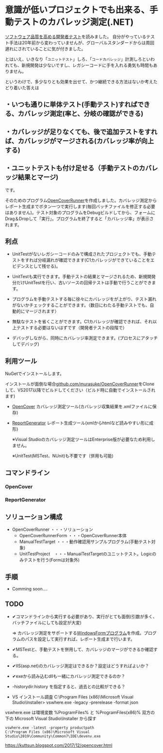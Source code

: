 # 意識が低いプロジェクトでも出来る、手動テストのカバレッジ測定(.NET)

[ソフトウェア品質を高める開発者テスト](https://www.amazon.co.jp/dp/4798165034)を読みました。
自分がやっているテスト手法は20年前から変わっていませんが、グローバルスタンダードからは周回遅れにされていることに気が付きました。

とはいえ、いきなり「`ユニットテスト`」しろ、「`コードカバレッジ`」計測しろといわれても、新規開発は少ないですし、レガシーコードに手を入れる勇気も時間もありません。

というわけで、多少なりとも効果を出せて、かつ継続できる方法はないか考えたどり着いた答えは

## ・いつも通りに単体テスト(手動テスト)すればできる、カバレッジ測定(率と、分岐の確認ができる)
## ・カバレッジが足りなくても、後で追加テストをすれば、カバレッジがマージされる(カバレッジ率が向上する)
## ・ユニットテストも付け足せる（手動テストのカバレッジ結果とマージ)


です。

そのためのプログラム[OpenCoverRunner](https://github.com/murasuke/OpenCoverRunner)を作成しました。カバレッジ測定からレポート生成までボタン一つで実行します(毎回バッチファイルを修正する必要はありません)。テスト対象のプログラムをDebugビルドしてから、フォームにDrag＆Dropして「実行」。プログラムを終了すると「カバレッジ率」が表示されます。

## 利点

* UnitTestがないレガシーコードのみで構成されたプロジェクトでも、手動テストをすれば分岐漏れが確認できます(C1カバレッジができていることをエビデンスとして残せる)。

* UnitTestも実行できます。手動テストの結果とマージされるため、新規開発分だけUnitTestを行い、古いソースの回帰テストは手動で行うことができます。

* プログラムを手動テストする毎に徐々にカバレッジをが上がり、テスト漏れがないかチェックすることができます。（数日にわたる手動テストでも、自動的にマージされます）

* 無駄なテストを省くことができます。C1カバレッジが確認できれば、それ以上テストする必要はないはずです（開発者テストの段階で）

* デバッグしながら、同時にカバレッジ率測定できます。(プロセスにアタッチしてデバッグ)

## 利用ツール

NuGetでインストールします。

インストールが面倒な場合[github.com/murasuke/OpenCoverRunner](https://github.com/murasuke/OpenCoverRunner)をCloneして、VS2017以降でビルドしてください（ビルド時に自動でインストールされます)

* [OpenCover](https://github.com/OpenCover/opencover) カバレッジ測定ツール(カバレッジ収集結果を.xmlファイルに保存)

* [ReportGenerator](ReportGenerator) レポート生成ツール(xmlからhtmlなど読みやすい形に成形)

  ※Visual Studioのカバレッジ測定ツールはEnterprise版が必要なため利用しません。

  ※UnitTest(MSTest、NUnit)も不要です（併用も可能)

## コマンドライン

### OpenCover
  

### ReportGenerator



## ソリューション構成

* OpenCoverRunner   ・・・ソリューション
  * OpenCoverRunnerForm   ・・・OpenCoverRunner本体
  * ManualTestTarget  ・・・動作確認用サンプルプログラム(手動テスト対象)
  * UnitTestProject　・・・ManualTestTargetのユニットテスト。Logicのみテストを行う(Formは対象外)


## 手順

* Comming soon....


## TODO

* ✔コマンドラインから実行する必要があり、実行がとても面倒(引数が多く、バッチファイルにしても設定が大変)

  ⇒ カバレッジ測定をサポートする[WindowsFormプログラム](https://github.com/murasuke/OpenCoverRunner)を作成。プログラムのパスを設定して実行すれば、レポート生成まで行います。
* ✔MSTestと、手動テストを併用して、カバレッジのマージができるか確認する。
* ✔IIS(asp.net)のカバレッジ測定はできるか？設定はどうすればよいか？
* ✔exeから読み込むdllも一緒にカバレッジ測定できるのか？
* -historydir:history を指定すると、過去との比較ができる？

* VS インストール調査
C:\Program Files (x86)\Microsoft Visual Studio\Installer> vswhere.exe -legacy -prerelease -format json

vswhere.exe は環境変数 %ProgramFiles% と %ProgramFiles(x86)% 双方の下の Microsoft Visual Studio\Installer から探す

```
vswhere.exe -latest -property productpath
C:\Program Files (x86)\Microsoft Visual Studio\2019\Community\Common7\IDE\devenv.exe
```


https://kuttsun.blogspot.com/2017/12/opencover.html
